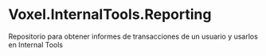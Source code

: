 # Voxel.InternalTools.Reporting
Repositorio para obtener informes de transacciones de un usuario y usarlos en Internal Tools
